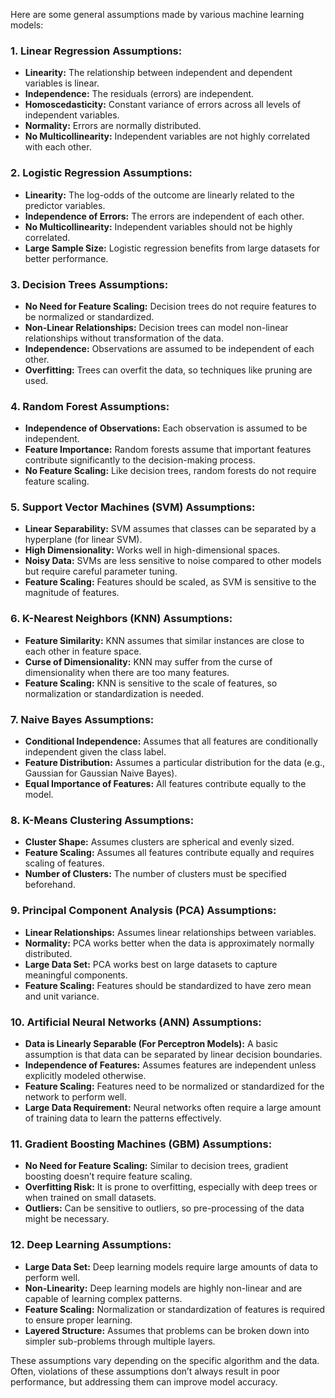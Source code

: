 

Here are some general assumptions made by various machine learning models:

### 1. **Linear Regression Assumptions:**
   - **Linearity:** The relationship between independent and dependent variables is linear.
   - **Independence:** The residuals (errors) are independent.
   - **Homoscedasticity:** Constant variance of errors across all levels of independent variables.
   - **Normality:** Errors are normally distributed.
   - **No Multicollinearity:** Independent variables are not highly correlated with each other.

### 2. **Logistic Regression Assumptions:**
   - **Linearity:** The log-odds of the outcome are linearly related to the predictor variables.
   - **Independence of Errors:** The errors are independent of each other.
   - **No Multicollinearity:** Independent variables should not be highly correlated.
   - **Large Sample Size:** Logistic regression benefits from large datasets for better performance.

### 3. **Decision Trees Assumptions:**
   - **No Need for Feature Scaling:** Decision trees do not require features to be normalized or standardized.
   - **Non-Linear Relationships:** Decision trees can model non-linear relationships without transformation of the data.
   - **Independence:** Observations are assumed to be independent of each other.
   - **Overfitting:** Trees can overfit the data, so techniques like pruning are used.

### 4. **Random Forest Assumptions:**
   - **Independence of Observations:** Each observation is assumed to be independent.
   - **Feature Importance:** Random forests assume that important features contribute significantly to the decision-making process.
   - **No Feature Scaling:** Like decision trees, random forests do not require feature scaling.

### 5. **Support Vector Machines (SVM) Assumptions:**
   - **Linear Separability:** SVM assumes that classes can be separated by a hyperplane (for linear SVM).
   - **High Dimensionality:** Works well in high-dimensional spaces.
   - **Noisy Data:** SVMs are less sensitive to noise compared to other models but require careful parameter tuning.
   - **Feature Scaling:** Features should be scaled, as SVM is sensitive to the magnitude of features.

### 6. **K-Nearest Neighbors (KNN) Assumptions:**
   - **Feature Similarity:** KNN assumes that similar instances are close to each other in feature space.
   - **Curse of Dimensionality:** KNN may suffer from the curse of dimensionality when there are too many features.
   - **Feature Scaling:** KNN is sensitive to the scale of features, so normalization or standardization is needed.

### 7. **Naive Bayes Assumptions:**
   - **Conditional Independence:** Assumes that all features are conditionally independent given the class label.
   - **Feature Distribution:** Assumes a particular distribution for the data (e.g., Gaussian for Gaussian Naive Bayes).
   - **Equal Importance of Features:** All features contribute equally to the model.

### 8. **K-Means Clustering Assumptions:**
   - **Cluster Shape:** Assumes clusters are spherical and evenly sized.
   - **Feature Scaling:** Assumes all features contribute equally and requires scaling of features.
   - **Number of Clusters:** The number of clusters must be specified beforehand.

### 9. **Principal Component Analysis (PCA) Assumptions:**
   - **Linear Relationships:** Assumes linear relationships between variables.
   - **Normality:** PCA works better when the data is approximately normally distributed.
   - **Large Data Set:** PCA works best on large datasets to capture meaningful components.
   - **Feature Scaling:** Features should be standardized to have zero mean and unit variance.

### 10. **Artificial Neural Networks (ANN) Assumptions:**
   - **Data is Linearly Separable (For Perceptron Models):** A basic assumption is that data can be separated by linear decision boundaries.
   - **Independence of Features:** Assumes features are independent unless explicitly modeled otherwise.
   - **Feature Scaling:** Features need to be normalized or standardized for the network to perform well.
   - **Large Data Requirement:** Neural networks often require a large amount of training data to learn the patterns effectively.

### 11. **Gradient Boosting Machines (GBM) Assumptions:**
   - **No Need for Feature Scaling:** Similar to decision trees, gradient boosting doesn’t require feature scaling.
   - **Overfitting Risk:** It is prone to overfitting, especially with deep trees or when trained on small datasets.
   - **Outliers:** Can be sensitive to outliers, so pre-processing of the data might be necessary.

### 12. **Deep Learning Assumptions:**
   - **Large Data Set:** Deep learning models require large amounts of data to perform well.
   - **Non-Linearity:** Deep learning models are highly non-linear and are capable of learning complex patterns.
   - **Feature Scaling:** Normalization or standardization of features is required to ensure proper learning.
   - **Layered Structure:** Assumes that problems can be broken down into simpler sub-problems through multiple layers.

These assumptions vary depending on the specific algorithm and the data. Often, violations of these assumptions don’t always result in poor performance, but addressing them can improve model accuracy.
